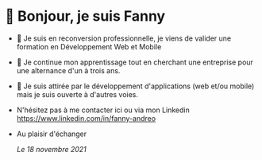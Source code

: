  # 👋 Bonjour, je suis Fanny

- 👀 Je suis en reconversion professionnelle, je viens de valider une formation en Développement Web et Mobile 
- 🌱 Je continue mon apprentissage tout en cherchant une entreprise pour une alternance d'un à trois ans.
- 💞️ Je suis attirée par le développement d'applications (web et/ou mobile) mais je suis ouverte à d'autres voies.
- N'hésitez pas à me contacter ici ou via mon Linkedin https://www.linkedin.com/in/fanny-andreo
- Au plaisir d'échanger

   <i>Le 18 novembre 2021</i>



